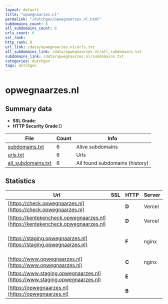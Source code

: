 ```yaml
---
layout: default
title: "opwegnaarzes.nl"
permalink: "/dutchgov/opwegnaarzes.nl.html"
subdomains_count: 6
all_subdomains_count: 6
urls_count: 6
ssl_rank: 
http_rank: D
url_link: /data/opwegnaarzes.nl/urls.txt
all_subdomains_link: /data/opwegnaarzes.nl/all_subdomains.txt
subdomains_link: /data/opwegnaarzes.nl/subdomains.txt
categories: dutchgov
tags: dutchgov
---
```



# opwegnaarzes.nl
## Summary data


 - **SSL Grade**:
 - **HTTP Security Grade**:D


| File       | Count | Info |
|------------|-------|------|
|[subdomains.txt](/DutchGovScope/data/opwegnaarzes.nl/subdomains.txt)|6|Alive subdomains|
|[urls.txt](/DutchGovScope/data/opwegnaarzes.nl/urls.txt)|6|Urls|
|[all_subdomains.txt](/DutchGovScope/data/opwegnaarzes.nl/all_subdomains.txt)|6|All found subdomains (history)|


## Statistics


| Url | SSL | HTTP | Server | Cookie | HSTS | CORS | CTO | CSP | XFO | XXP | RP |FP| Tech |Title |
|--------|-------|-------|------|------|------|------|------|------|------|------|------|------|------|------|
|[https://check.opwegnaarzes.nl](https://check.opwegnaarzes.nl)| | **D**|Vercel| |:white_check_mark: | :warning:| | | | | :white_check_mark: | |HSTS Vercel||
|[https://kentekencheck.opwegnaarzes.nl](https://kentekencheck.opwegnaarzes.nl)| | **D**|Vercel| |:white_check_mark: | :warning:| | | | | :white_check_mark: | |HSTS Vercel||
|[https://staging.opwegnaarzes.nl](https://staging.opwegnaarzes.nl)| | **F**|nginx| | | :warning:| | | :white_check_mark: | | :white_check_mark: | |Concrete CMS Nginx PHP|Home :: Op weg n...|
|[https://www.opwegnaarzes.nl](https://www.opwegnaarzes.nl)| | **C**|nginx| |:white_check_mark: | :warning:| | | :white_check_mark: | | :white_check_mark: | |HSTS Nginx|Redirecting to h...|
|[https://www.staging.opwegnaarzes.nl](https://www.staging.opwegnaarzes.nl)| | **E**|| | | | | | | | :white_check_mark: | |||
|[https://opwegnaarzes.nl](https://opwegnaarzes.nl)| | **B**|| |:white_check_mark: | :warning:| | | :white_check_mark: | | :white_check_mark: | |HSTS||

